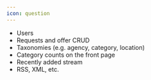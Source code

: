```yaml
---
icon: question
---
```


* Users
* Requests and offer CRUD
* Taxonomies (e.g. agency, category, location)
* Category counts on the front page
* Recently added stream
* RSS, XML, etc.